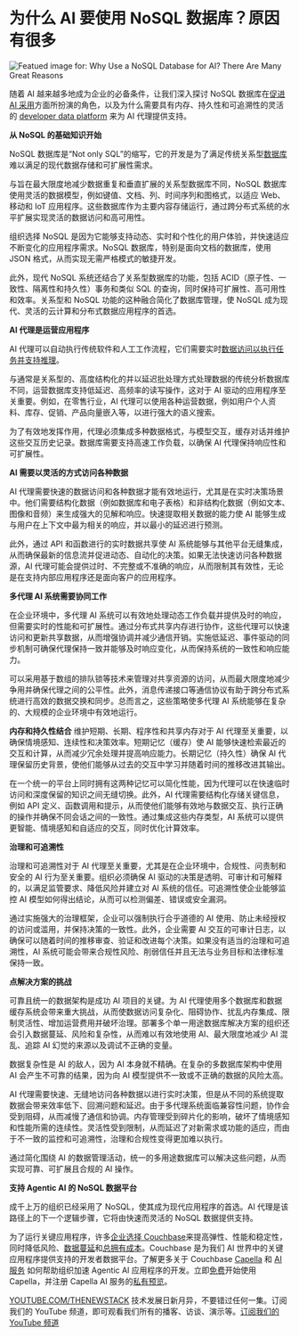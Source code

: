 # 为什么 AI 要使用 NoSQL 数据库？原因有很多

![Featued image for: Why Use a NoSQL Database for AI? There Are Many Great Reasons](https://cdn.thenewstack.io/media/2025/04/84c77fd7-database-1024x576.jpg)

随着 AI 越来越多地成为企业的必备条件，让我们深入探讨 NoSQL 数据库在[促进 AI 采用](https://thenewstack.io/nosql-database-growth-has-slowed-but-ai-is-driving-demand/)方面所扮演的角色，以及为什么需要具有内存、持久性和可追溯性的灵活的 [developer data platform](https://thenewstack.io/databases/) 来为 AI 代理提供支持。

**从 NoSQL 的基础知识开始**

NoSQL 数据库是“Not only SQL”的缩写，它的开发是为了满足传统关系型[数据库](https://thenewstack.io/introduction-to-databases/)难以满足的现代数据存储和可扩展性需求。

与旨在最大限度地减少数据重复和垂直扩展的关系型数据库不同，NoSQL 数据库使用灵活的数据模型，例如键值、文档、列、时间序列和图格式，以适应 Web、移动和 IoT 应用程序。这些数据库作为主要内容存储运行，通过跨分布式系统的水平扩展实现灵活的数据访问和高可用性。

组织选择 NoSQL 是因为它能够支持动态、实时和个性化的用户体验，并快速适应不断变化的应用程序需求。NoSQL 数据库，特别是面向文档的数据库，使用 JSON 格式，从而实现无需严格模式的敏捷开发。

此外，现代 NoSQL 系统还结合了关系型数据库的功能，包括 ACID（原子性、一致性、隔离性和持久性）事务和类似 SQL 的查询，同时保持可扩展性、高可用性和效率。关系型和 NoSQL 功能的这种融合简化了数据库管理，使 NoSQL 成为现代、灵活的云计算和分布式数据应用程序的首选。

**AI 代理是运营应用程序**

AI 代理可以自动执行传统软件和人工工作流程，它们需要实时[数据访问以执行任务并支持推理](https://thenewstack.io/why-choose-a-nosql-database-there-are-many-great-reasons/)。

与通常是关系型的、高度结构化的并以延迟批处理方式处理数据的传统分析数据库不同，运营数据库支持低延迟、高频率的读写操作，这对于 AI 驱动的应用程序至关重要。例如，在零售行业，AI 代理可以使用各种运营数据，例如用户个人资料、库存、促销、产品向量嵌入等，以进行强大的语义搜索。

为了有效地发挥作用，代理必须集成多种数据格式，与模型交互，缓存对话并维护这些交互历史记录。数据库需要支持高速工作负载，以确保 AI 代理保持响应性和可扩展性。

**AI 需要以灵活的方式访问各种数据**

AI 代理需要快速的数据访问和各种数据才能有效地运行，尤其是在实时决策场景中。他们需要结构化数据（例如数据库和电子表格）和非结构化数据（例如文本、图像和音频）来生成强大的见解和响应。快速提取相关数据的能力使 AI 能够生成与用户在上下文中最为相关的响应，并以最小的延迟进行预测。

此外，通过 API 和函数进行的实时数据共享使 AI 系统能够与其他平台无缝集成，从而确保最新的信息流并促进动态、自动化的决策。如果无法快速访问各种数据源，AI 代理可能会提供过时、不完整或不准确的响应，从而限制其有效性，无论是在支持内部应用程序还是面向客户的应用程序。

**多代理 AI 系统需要协同工作**

在企业环境中，多代理 AI 系统可以有效地处理动态工作负载并提供及时的响应，但需要实时的性能和可扩展性。通过分布式共享内存进行协作，这些代理可以快速访问和更新共享数据，从而增强协调并减少通信开销。实施低延迟、事件驱动的同步机制可确保代理保持一致并能够及时响应变化，从而保持系统的一致性和响应能力。

可以采用基于数组的排队锁等技术来管理对共享资源的访问，从而最大限度地减少争用并确保代理之间的公平性。此外，消息传递接口等通信协议有助于跨分布式系统进行高效的数据交换和同步。总而言之，这些策略使多代理 AI 系统能够在复杂的、大规模的企业环境中有效地运行。

**内存和持久性结合**
维护短期、长期、程序性和共享内存对于 AI 代理至关重要，以确保情境感知、连续性和决策效率。短期记忆（缓存）使 AI 能够快速检索最近的交互和计算，从而减少冗余处理并提高响应能力。长期记忆（持久性）确保 AI 代理保留历史背景，使他们能够从过去的交互中学习并随着时间的推移改进其输出。

在一个统一的平台上同时拥有这两种记忆可以简化性能，因为代理可以在快速临时访问和深度保留的知识之间无缝切换。此外，AI 代理需要结构化存储关键信息，例如 API 定义、函数调用和提示，从而使他们能够有效地与数据交互、执行正确的操作并确保不同会话之间的一致性。通过集成这些内存类型，AI 系统可以提供更智能、情境感知和自适应的交互，同时优化计算效率。

**治理和可追溯性**

治理和可追溯性对于 AI 代理至关重要，尤其是在企业环境中，合规性、问责制和安全的 AI 行为至关重要。组织必须确保 AI 驱动的决策是透明、可审计和可解释的，以满足监管要求、降低风险并建立对 AI 系统的信任。可追溯性使企业能够监控 AI 模型如何得出结论，从而可以检测偏差、错误或安全漏洞。

通过实施强大的治理框架，企业可以强制执行合乎道德的 AI 使用、防止未经授权的访问或滥用，并保持决策的一致性。此外，企业需要 AI 交互的可审计日志，以确保可以随着时间的推移审查、验证和改进每个决策。如果没有适当的治理和可追溯性，AI 系统可能会带来合规性风险、削弱信任并且无法与业务目标和法律标准保持一致。

**点解决方案的挑战**

可靠且统一的数据架构是成功 AI 项目的关键。为 AI 代理使用多个数据库和数据缓存系统会带来重大挑战，从而使数据访问复杂化、阻碍协作、扰乱内存集成、限制灵活性、增加运营费用并破坏治理。部署多个单一用途数据库解决方案的组织还会引入数据蔓延、风险和复杂性，从而难以有效地使用 AI、最大限度地减少 AI 混乱、追踪 AI 幻觉的来源以及调试不正确的变量。

数据复杂性是 AI 的敌人，因为 AI 本身就不精确。在复杂的多数据库架构中使用 AI 会产生不可靠的结果，因为向 AI 模型提供不一致或不正确的数据的风险太高。

AI 代理需要快速、无缝地访问各种数据以进行实时决策，但是从不同的系统提取数据会带来效率低下、回溯问题和延迟。由于多代理系统面临兼容性问题，协作会受到阻碍，从而减慢了通信和协调。内存管理受到碎片化的影响，破坏了情境感知和性能所需的连续性。灵活性受到限制，从而延迟了对新需求或功能的适应，而由于不一致的监控和可追溯性，治理和合规性变得更加难以执行。

通过简化围绕 AI 的数据管理活动，统一的多用途数据库可以解决这些问题，从而实现可靠、可扩展且合规的 AI 操作。

**支持 Agentic AI 的 NoSQL 数据平台**

成千上万的组织已经采用了 NoSQL，使其成为现代应用程序的首选。AI 代理是该路径上的下一个逻辑步骤，它将由快速而灵活的 NoSQL 数据提供支持。

为了运行关键应用程序，许多[企业选择 Couchbase](https://www.couchbase.com/customers/)来提高弹性、性能和稳定性，同时降低风险、[数据蔓延](https://www.couchbase.com/blog/consolidate-your-databases-to-eliminate-data-sprawl/)和[总拥有成本](https://www.youtube.com/watch?v=Yc2aHCFM9cw)。Couchbase 是为我们 AI 世界中的关键应用程序提供支持的开发者数据平台。了解更多关于 Couchbase [Capella](https://www.couchbase.com/products/capella/) 和 [AI 服务](https://www.couchbase.com/products/ai-services/) 如何帮助组织加速 Agentic AI 应用程序的开发。立即[免费](https://cloud.couchbase.com/sign-up?utm_source=google&utm_medium=search&utm_campaign=GGL-AMER-US-Brand-Broad&utm_content=couchbase+capella)开始使用 Capella，并注册 Capella AI 服务的[私有预览](https://info.couchbase.com/capella-ai-services-signup?_gl=1*u1qdi4*_gcl_au*NTgxMTAyMTQwLjE3MzkzNjM2NDE.)。

[YOUTUBE.COM/THENEWSTACK](https://www.youtube.com/watch?v=Yc2aHCFM9cw)
技术发展日新月异，不要错过任何一集。订阅我们的 YouTube 频道，即可观看我们所有的播客、访谈、演示等。[订阅我们的 YouTube 频道](https://youtube.com/thenewstack?sub_confirmation=1)